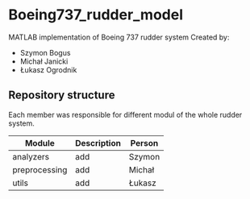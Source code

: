 # Boeing737_rudder_model
MATLAB implementation of Boeing 737 rudder system
Created by:
* Szymon Bogus
* Michał Janicki
* Łukasz Ogrodnik

## Repository structure
Each member was responsible for different modul of the whole rudder system.

| Module           | Description           | Person     |
|------------------|-----------------------|------------|
| analyzers        | add                   | Szymon     |
| preprocessing    | add                   | Michał     |
| utils            | add                   | Łukasz     |

